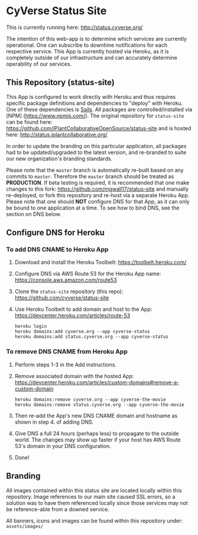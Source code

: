# CyVerse Status Site

This is currently running here: <http://status.cyverse.org/>

The intention of this web-app is to determine which services are currently operational.  One can subscribe to downtime notifications for each respective service.  This App is currently hosted via Heroku, as it is completely outside of our infrastructure and can accurately determine operability of our services.

## This Repository (status-site)
This App is configured to work directly with Heroku and thus requires specific package definitions and dependencies to "deploy" with Heroku.  One of these dependencies is [Sails](http://sailsjs.org).  All packages are controlled/installed via [NPM] (https://www.npmjs.com/).  The original repository for `status-site` can be found here: <https://github.com/iPlantCollaborativeOpenSource/status-site> and is hosted here: <http://status.iplantcollaborative.org/>

In order to update the branding on this particular application, all packages had to be updated/upgraded to the latest version, and re-branded to suite our new organization's branding standards.

Please note that the `master` branch is automatically re-built based on any commits to `master`.  Therefore the `master` branch should be treated as **PRODUCTION**.  If beta testing is required, it is recommended that one make changes to this fork: <https://github.com/mgwall17/status-site> and manually re-deployed, or fork this repository and re-host via a separate Heroku App.  Please note that one should **NOT** configure DNS for that App, as it can only be bound to one application at a time.  To see how to bind DNS, see the section on DNS below. 


## Configure DNS for Heroku
### To add DNS CNAME to Heroku App
1. Download and install the Heroku Toolbelt: <https://toolbelt.heroku.com/>
2. Configure DNS via AWS Route 53 for the Heroku App name: <https://console.aws.amazon.com/route53>
3. Clone the `status-site` repository (this repo): <https://github.com/cyverse/status-site>
3. Use Heroku Toolbelt to add domain and host to the App: <https://devcenter.heroku.com/articles/route-53>
	
	```
	heroku login
	heroku domains:add cyverse.org --app cyverse-status
	heroku domains:add status.cyverse.org --app cyverse-status
	```
### To remove DNS CNAME from Heroku App
1. Perform steps 1-3 in the Add instructions.
2. Remove associated domain with the hosted App: <https://devcenter.heroku.com/articles/custom-domains#remove-a-custom-domain>
	
	```
	heroku domains:remove cyverse.org --app cyverse-the-movie
	heroku domains:remove status.cyverse.org --app cyverse-the-movie
	```
	
3. Then re-add the App's new DNS CNAME domain and hostname as shown in step 4. of adding DNS.
4. Give DNS a full 24 hours (perhaps less) to propagate to the outside world.  The changes may show up faster if your host has AWS Route 53's domain in your DNS configuration.
5. Done!

## Branding
All images contained within this status site are located locally within this repository.  Image references to our main site caused SSL errors, so a solution was to have them referenced locally since those services may not be reference-able from a downed service.

All banners, icons and images can be found within this repository under: `assets/images/`